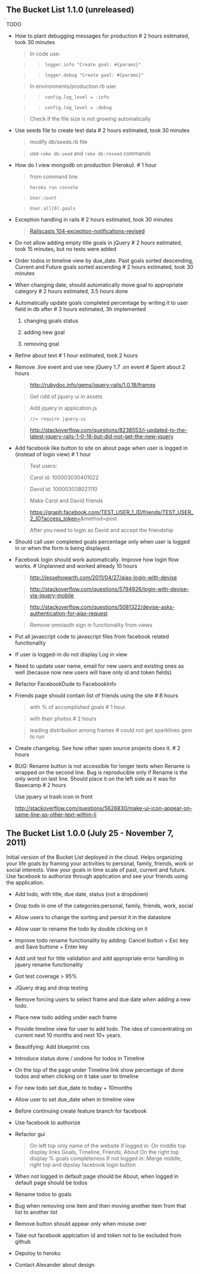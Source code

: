 ## The Bucket List 1.1.0 (unreleased) ##

TODO

*   How to plant debugging messages for production # 2 hours estimated, took 30 minutes 
    
    >In code use:
    
    >>`logger.info "Create goal: #{params}"`
    
    >>`logger.debug "Create goal: #{params}"`
    
    >In environments/production.rb use:
    
    >>`config.log_level = :info`
    
    >>`config.log_level = :debug`
    
    >Check if the file size is not growing automatically

*   Use seeds file to create test data # 2 hours estimated, took 30 minutes

    >modify db/seeds.rb file
    
    >use `rake db:seed` and `rake db:reseed` commands

*   How do I view mongodb on production (Heroku). # 1 hour

    >from command line
    
    >`heroku run console`
    
    >`User.count`
    
    >`User.all[0].goals`

*   Exception handling in rails # 2 hours estimated, took 30 minutes
    
    >[Railscasts 104-exception-notifications-revised](http://railscasts.com/episodes/104-exception-notifications-revised)

*   Do not allow adding empty title goals in jQuery # 2 hours estimated, took 15 minutes, but no tests were added

*   Order todos in timeline view by due_date. Past goals sorted descending, Current and Future goals sorted ascending # 2 hours estimated, took 30 minutes

*   When changing date, should automatically move goal to appropriate category # 2 hours estimated, 3.5 hours done

*   Automatically update goals completed percentage by writing it to user field in db after # 3 hours estimated, 3h implemented
    
    1. changing goals status 
    
    2. adding new goal 
    
    3. removing goal 

*   Refine about text # 1 hour estimated, took 2 hours

*   Remove .live event and use new jQuery 1.7 .on event # Spent about 2 hours
    
    >http://rubydoc.info/gems/jquery-rails/1.0.18/frames
    
    >Get ridd of jquery ui in assets
    
    >Add jquery in application.js
    
    >`//= require jquery-ui`
    
    >http://stackoverflow.com/questions/8238553/i-updated-to-the-latest-jquery-rails-1-0-18-but-did-not-get-the-new-jquery

*   Add facebook like button to site on about page when user is logged in (instead of login view) # 1 hour
    
    >Test users:
    
    >Carol id: 100003030401022
    
    >David id: 100003038021110
    
    >Make Carol and David friends
    
    >https://graph.facebook.com/TEST_USER_1_ID/friends/TEST_USER_2_ID?access_token=<get carrols acces token>&method=post
    
    >After you need to login as David and accept the friendship
    
*   Should call user completed goals percentage only when user is logged in or when the form is being displayed. 

*   Facebook login should work automatically. Improve how login flow works. # Unplanned and worked already 10 hours
    
    >http://jessehowarth.com/2011/04/27/ajax-login-with-devise
    
    >http://stackoverflow.com/questions/5794926/login-with-devise-via-jquery-mobile
    
    >http://stackoverflow.com/questions/5081322/devise-asks-authentication-for-ajax-request
    
    >Remove omniauth sign in functionality from views

*   Put all javascript code to javascript files from facebook related functionality

*   If user is logged-in do not display Log in view

*   Need to update user name, email for new users and existing ones as well (because now new users will have only id and token fields)

*   Refactor FacebookDude to FacebookInfo

*   Friends page should contain list of friends using the site # 8 hours
    
    >with % of accomplished goals # 1 hour
    
    >with their photos # 2 hours
    
    >leading distribution among frames # could not get sparklines gem to run

*   Create changelog. See how other open source projects does it. # 2 hours

*   BUG: Rename button is not accessible for longer texts when Rename is wrapped on the second line. Bug is reproducible only if Rename is the only word on last line. Should place it on the left side as it was for Basecamp # 2 hours
    
    Use jquery ui trash icon in front
    
    http://stackoverflow.com/questions/5626830/make-ui-icon-appear-on-same-line-as-other-text-within-li

## The Bucket List 1.0.0  (July 25 - November 7, 2011) ##

Initial version of the Bucket List deployed in the cloud.
Helps organizing your life goals by framing your activities to personal, family, friends, work or social interests.
View your goals in time scale of past, current and future.
Use facebook to authorize through application and see your friends using the application.

*   Add todo, with title, due date, status (not a dropdown)

*   Drop todo in one of the categories:personal, family, friends, work, social 

*   Allow users to change the sorting and persist it in the datastore

*   Allow user to rename the todo by double clicking on it

*   Improve todo rename functionality by adding: Cancel button + Esc key and Save buttone + Enter key

*   Add unit test for title validation and add appropriate error handling in jquery rename functionality

*   Got test coverage > 95%

*   JQuery drag and drop testing 

*   Remove forcing users to select frame and due date when adding a new todo.

*   Place new todo adding under each frame

*   Provide timeline view for user to add todo. The idea of concentrating on current next 10 months and next 10+ years.

*   Beautifying: Add blueprint css

*   Introduce status done / undone for todos in Timeline 

*   On the top of the page under Timeline link show percentage of done todos and when clicking on it take user to timeline

*   For new todo set due_date to today + 10months

*   Allow user to set due_date when in timeline view 

*   Before continuing create feature branch for facebook

*   Use facebook to authorize

*   Refactor gui 
    
    >On left top only name of the website if logged in:
    >On middle top display links Goals, Timeline, Friends, About
    >On the right top display % goals completeness
    >If not logged in:
    >Merge middle, right top and dipslay facebook login button

*   When not logged in default page should be About, when logged in default page should be todos

*   Rename todos to goals

*   Bug when removing one item and then moving another item from that list to another list

*   Remove button should appear only when mouse over

*   Take out facebook applciation id and token not to be excluded from github

*   Depoloy to heroku

*   Contact Alexander about design
